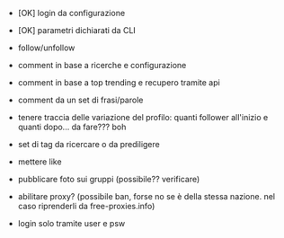 - [OK] login da configurazione
- [OK] parametri dichiarati da CLI
- follow/unfollow
- comment in base a ricerche e configurazione
- comment in base a top trending e recupero tramite api
- comment da un set di frasi/parole
- tenere traccia delle variazione del profilo: quanti follower all'inizio e quanti dopo... da fare??? boh
- set di tag da ricercare o da prediligere
- mettere like
- pubblicare foto sui gruppi (possibile?? verificare)
- abilitare proxy? (possibile ban, forse no se è della stessa nazione. nel caso riprenderli da free-proxies.info)


- login solo tramite user e psw
